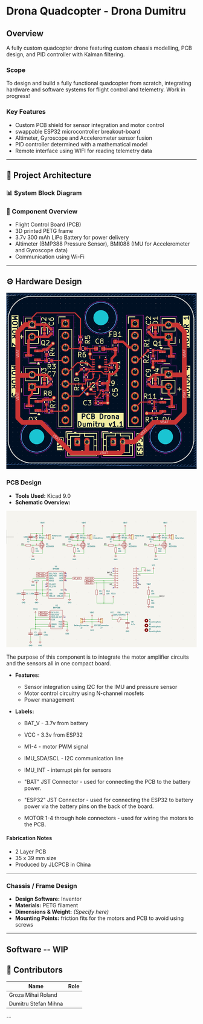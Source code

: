 # Drona Quadcopter - Drona Dumitru


## Overview 
A fully custom quadcopter drone featuring custom chassis modelling, PCB design, and PID controller with Kalman filtering.

###  Scope
To design and build a fully functional quadcopter from scratch, integrating hardware and software systems for flight control and telemetry.
Work in progress!

###  Key Features
- Custom PCB shield for sensor integration and motor control
- swappable ESP32 microcontroller breakout-board
- Altimeter, Gyroscope and Accelerometer sensor fusion
- PID controller determined with a mathematical model 
- Remote interface using WIFI for reading telemetry data

---

## 🧱 Project Architecture

### 📊 System Block Diagram

### 🧩 Component Overview
- Flight Control Board (PCB)
- 3D printed PETG frame
- 3.7v 300 mAh LiPo Battery for power delivery
- Altimeter (BMP388 Pressure Sensor), BMI088 (IMU for Accelerometer and Gyroscope data)
- Communication using Wi-Fi  

---

## ⚙️ Hardware Design

![Poza PCB](FisierePCB/pcbDesign.png)

### PCB Design

- **Tools Used:** Kicad 9.0
- **Schematic Overview:** 

![Poza Schema](FisierePCB/schemaElectrica.png)

  The purpose of this component is to integrate the motor amplifier circuits and the sensors all in one compact board. 
  
- **Features:**
  - Sensor integration using I2C for the IMU and pressure sensor
  - Motor control circuitry using N-channel mosfets
  - Power management 

- **Labels:**
  - BAT_V - 3.7v from battery
  - VCC - 3.3v from ESP32
  - M1-4 - motor PWM signal
  - IMU_SDA/SCL - I2C communication line
  - IMU_INT - interrupt pin for sensors

  - "BAT" JST Connector - used for connecting the PCB to the battery power.
  - "ESP32" JST Connector - used for connecting the ESP32 to battery power via the battery pins on the back of the board.
  - MOTOR 1-4 through hole connectors - used for wiring the motors to the PCB.

#### Fabrication Notes
- 2 Layer PCB
- 35 x 39 mm size  
- Produced by JLCPCB in China
---

### Chassis / Frame Design
- **Design Software:** Inventor
- **Materials:** PETG filament
- **Dimensions & Weight:** *(Specify here)*   
- **Mounting Points:** friction fits for the motors and PCB to avoid using screws

---

## Software  -- WIP

## 👥 Contributors
| Name | Role |
|--------------------|----------|
| Groza Mihai Roland |  |
| Dumitru Stefan Mihna |  |


--
